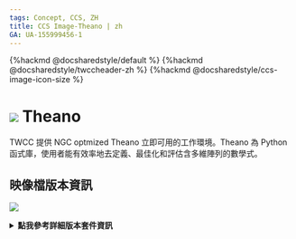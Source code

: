 ```yaml
---
tags: Concept, CCS, ZH
title: CCS Image-Theano | zh
GA: UA-155999456-1
---
```


{%hackmd @docsharedstyle/default %}
{%hackmd @docsharedstyle/twccheader-zh %}
{%hackmd @docsharedstyle/ccs-image-icon-size %}

# <img class="ccsimgicon" src="https://cos.twcc.ai/SYS-MANUAL/uploads/upload_f55059e9d0a6ac45c44bcc0ec1bebff5.png"> Theano

TWCC 提供 NGC optmized Theano 立即可用的工作環境。Theano 為 Python 函式庫，使用者能有效率地去定義、最佳化和評估含多維陣列的數學式。


## <i class="fa fa-sticky-note" aria-hidden="true"></i> <span class="ccsimglist">映像檔版本資訊</span> 

![](https://cos.twcc.ai/SYS-MANUAL/uploads/upload_7a14f82bdf85b45c7641ec55363c4748.png)




<details class="docspoiler">

<summary><b>點我參考詳細版本套件資訊</b></summary>

- [theano-18.08-v1](https://docs.nvidia.com/deeplearning/frameworks/theano-release-notes/rel_18.08.html#rel_18.08)

</details>